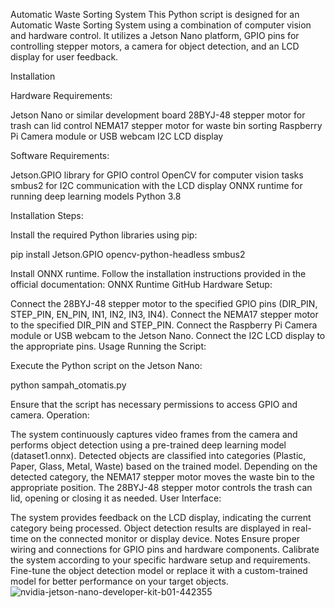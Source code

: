 Automatic Waste Sorting System
This Python script is designed for an Automatic Waste Sorting System using a combination of computer vision and hardware control. It utilizes a Jetson Nano platform, GPIO pins for controlling stepper motors, a camera for object detection, and an LCD display for user feedback.

Installation

Hardware Requirements:

Jetson Nano or similar development board
28BYJ-48 stepper motor for trash can lid control
NEMA17 stepper motor for waste bin sorting
Raspberry Pi Camera module or USB webcam
I2C LCD display

Software Requirements:

Jetson.GPIO library for GPIO control
OpenCV for computer vision tasks
smbus2 for I2C communication with the LCD display
ONNX runtime for running deep learning models
Python 3.8

Installation Steps:

Install the required Python libraries using pip:

pip install Jetson.GPIO opencv-python-headless smbus2

Install ONNX runtime. Follow the installation instructions provided in the official documentation: ONNX Runtime GitHub
Hardware Setup:

Connect the 28BYJ-48 stepper motor to the specified GPIO pins (DIR_PIN, STEP_PIN, EN_PIN, IN1, IN2, IN3, IN4).
Connect the NEMA17 stepper motor to the specified DIR_PIN and STEP_PIN.
Connect the Raspberry Pi Camera module or USB webcam to the Jetson Nano.
Connect the I2C LCD display to the appropriate pins.
Usage
Running the Script:

Execute the Python script on the Jetson Nano:

python sampah_otomatis.py

Ensure that the script has necessary permissions to access GPIO and camera.
Operation:

The system continuously captures video frames from the camera and performs object detection using a pre-trained deep learning model (dataset1.onnx).
Detected objects are classified into categories (Plastic, Paper, Glass, Metal, Waste) based on the trained model.
Depending on the detected category, the NEMA17 stepper motor moves the waste bin to the appropriate position.
The 28BYJ-48 stepper motor controls the trash can lid, opening or closing it as needed.
User Interface:

The system provides feedback on the LCD display, indicating the current category being processed.
Object detection results are displayed in real-time on the connected monitor or display device.
Notes
Ensure proper wiring and connections for GPIO pins and hardware components.
Calibrate the system according to your specific hardware setup and requirements.
Fine-tune the object detection model or replace it with a custom-trained model for better performance on your target objects. 
![nvidia-jetson-nano-developer-kit-b01-442355](https://github.com/raihannisn/JetsonNano/assets/137723185/d40db8e1-61d5-4d8d-9b4e-03f7c90509a1)
